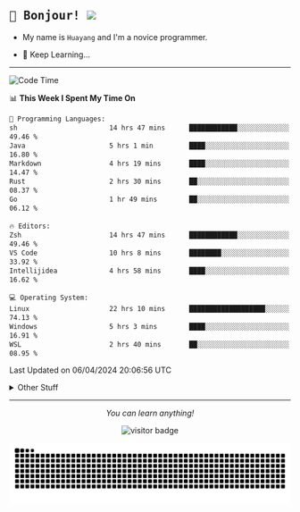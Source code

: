 <h2>
    <samp>🎉 Bonjour!  <img src="https://media.giphy.com/media/mGcNjsfWAjY5AEZNw6/giphy.gif" width="50"></samp>
</h2>

* My name is `Huayang` and I'm a novice programmer.


* 🧐 Keep Learning...

<hr>

<!--START_SECTION:waka-->
![Code Time](http://img.shields.io/badge/Code%20Time-2%2C228%20hrs%2013%20mins-blue)

📊 **This Week I Spent My Time On** 

```text
💬 Programming Languages: 
sh                       14 hrs 47 mins      ████████████░░░░░░░░░░░░░   49.46 % 
Java                     5 hrs 1 min         ████░░░░░░░░░░░░░░░░░░░░░   16.80 % 
Markdown                 4 hrs 19 mins       ████░░░░░░░░░░░░░░░░░░░░░   14.47 % 
Rust                     2 hrs 30 mins       ██░░░░░░░░░░░░░░░░░░░░░░░   08.37 % 
Go                       1 hr 49 mins        ██░░░░░░░░░░░░░░░░░░░░░░░   06.12 % 

🔥 Editors: 
Zsh                      14 hrs 47 mins      ████████████░░░░░░░░░░░░░   49.46 % 
VS Code                  10 hrs 8 mins       ████████░░░░░░░░░░░░░░░░░   33.92 % 
Intellijidea             4 hrs 58 mins       ████░░░░░░░░░░░░░░░░░░░░░   16.62 % 

💻 Operating System: 
Linux                    22 hrs 10 mins      ███████████████████░░░░░░   74.13 % 
Windows                  5 hrs 3 mins        ████░░░░░░░░░░░░░░░░░░░░░   16.91 % 
WSL                      2 hrs 40 mins       ██░░░░░░░░░░░░░░░░░░░░░░░   08.95 % 
```


 Last Updated on 06/04/2024 20:06:56 UTC
<!--END_SECTION:waka-->

<details>
    <summary>Other Stuff</summary>

* 🛠️ Skills
<!-- 
<p align="center">
  <a href="https://skillicons.dev">
    <img src="https://skillicons.dev/icons?i=c,python,cpp,go,react,js,ts,rust,java,haskell,ruby,kotlin,scala,kubernetes,docker,grafana,jenkins,nginx,nestjs,nextjs,rabbitmq,postgres,kafka,redis,graphql,mysql,linux,md,git,vim,vscode,visualstudio,stackoverflow" />
  </a>
</p>
-->    
<p align="center">
    <img src="https://api.githubtrends.io/user/svg/XmchxUp/langs?time_range=one_year&include_private=True" />
    <img src="https://api.githubtrends.io/user/svg/XmchxUp/repos?time_range=one_year&include_private=True" />
</p>

* 🏆 Some GitHub statistical reports:

<p align="center">
    <img src="/github-metrics.svg" alt="github metrics" style='visibility:visible' />    
</p>

<p align="center">  
    <img height="180em" src="https://github-readme-stats.vercel.app/api?username=xmchxup&hide_border=true&show_icons=true&include_all_commits=true&bg_color=0,EC6C6C,FFD479,FFFC79,73FA79&theme=graywhite&locale=en" />
    <img height="180em" src="https://github-readme-stats.vercel.app/api/top-langs/?username=xmchxup&hide=css,scss,html&langs_count=8&hide_border=true&layout=compact&bg_color=0,73FA79,73FDFF,D783FF&theme=graywhite&locale=en" />
</p>


<img width="100%" src="https://github-profile-trophy.vercel.app/?username=xmchxup&column=7" />

</details>


<hr>


<p align="center">
    <i>You can learn anything!</i>
    <p align="center">
        <img src="https://visitor-badge.laobi.icu/badge?page_id=xmchxup" alt="visitor badge"/>       
    </p>
</p>

<picture>
  <source media="(prefers-color-scheme: dark)" srcset="https://raw.githubusercontent.com/XmchxUp/XmchxUp/output/github-snake-dark.svg" />
  <source media="(prefers-color-scheme: light)" srcset="https://raw.githubusercontent.com/XmchxUp/XmchxUp/output/github-snake.svg" />
  <img alt="github-snake" src="https://raw.githubusercontent.com/XmchxUp/XmchxUp/output/github-snake.svg" />
</picture>



